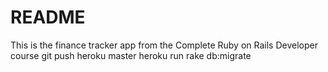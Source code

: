 # README
This is the finance tracker app from the Complete Ruby on Rails Developer course
git push heroku master
heroku run rake db:migrate
